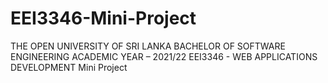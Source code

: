 # EEI3346-Mini-Project
THE OPEN UNIVERSITY OF SRI LANKA BACHELOR OF SOFTWARE ENGINEERING ACADEMIC YEAR – 2021/22 EEI3346 - WEB APPLICATIONS DEVELOPMENT Mini Project
